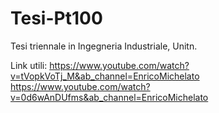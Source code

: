 # Tesi-Pt100
Tesi triennale in Ingegneria Industriale, Unitn.

Link utili:
https://www.youtube.com/watch?v=tVopkVoTj_M&ab_channel=EnricoMichelato
https://www.youtube.com/watch?v=0d6wAnDUfms&ab_channel=EnricoMichelato
